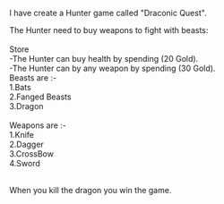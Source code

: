 I have create a Hunter game called "Draconic Quest".
<br>

The Hunter need to buy weapons to fight with beasts:<br>
<br>
Store<br>
-The Hunter can buy health by spending (20 Gold).<br>
-The Hunter can by any weapon by spending (30 Gold).
<br>
Beasts are :-<br>
1.Bats<br>
2.Fanged Beasts<br>
3.Dragon<br>
<br>
Weapons are :-<br>
1.Knife<br>
2.Dagger<br>
3.CrossBow<br>
4.Sword<br>
<br>

When you kill the dragon you win the game.
